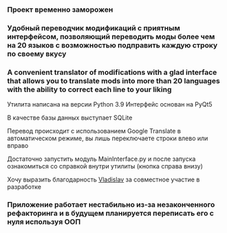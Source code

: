 ### Проект временно заморожен

### Удобный переводчик модификаций с приятным интерфейсом, позволяющий переводить моды более чем на 20 языков с возможностью подправить каждую строку по своему вкусу
### A сonvenient translator of modifications with a glad interface that allows you to translate mods into more than 20 languages ​​with the ability to correct each line to your liking

Утилита написана на версии Python 3.9
Интерфейс основан на PyQt5

В качестве базы данных выступает SQLite

Перевод происходит с использованием Google Translate в автоматическом режиме, вы лишь переключаете строки влево или вправо

Достаточно запустить модуль MainInterface.py и после запуска ознакомиться со справкой внутри утилиты (кнопка справа внизу)

Хочу выразить благодарность [Vladislav](https://github.com/Chenger1) за совместное участие в разработке

### Приложение работает нестабильно из-за незаконченного рефакторинга и в будущем планируется переписать его с нуля используя ООП
